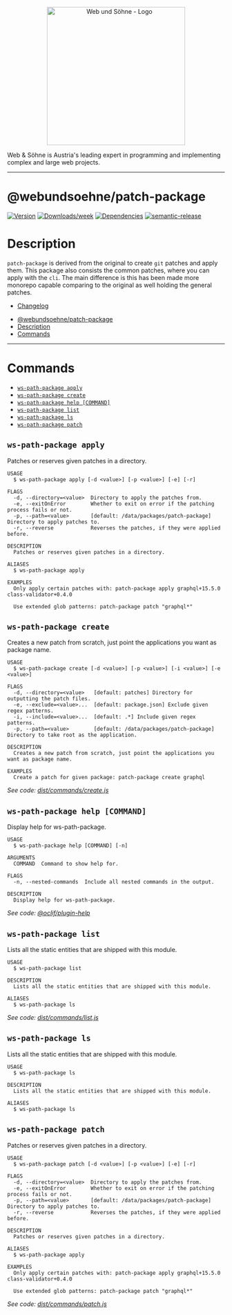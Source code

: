 <p align="center">
  <a href="https://webundsoehne.com" target="blank">
    <img src="https://webundsoehne.com/wp-content/uploads/webundsoehne-logo.png" width="320" alt="Web und Söhne - Logo" />
  </a>
</p>
Web & Söhne is Austria's leading expert in programming and implementing complex and large web projects.

---

# @webundsoehne/patch-package

[![Version](https://img.shields.io/npm/v/@webundsoehne/patch-package.svg)](https://npmjs.org/package/@webundsoehne/patch-package) [![Downloads/week](https://img.shields.io/npm/dw/@webundsoehne/patch-package.svg)](https://npmjs.org/package/@webundsoehne/patch-package) [![Dependencies](https://img.shields.io/librariesio/release/npm/@webundsoehne/patch-package)](https://npmjs.org/package/@webundsoehne/patch-package) [![semantic-release](https://img.shields.io/badge/%20%20%F0%9F%93%A6%F0%9F%9A%80-semantic--release-e10079.svg)](https://github.com/semantic-release/semantic-release)

# Description

`patch-package` is derived from the original to create `git` patches and apply them. This package also consists the common patches, where you can apply with the `cli`. The main difference is this has been made more monorepo capable comparing to the original as well holding the general patches.

- [Changelog](./CHANGELOG.md)

<!-- toc -->
* [@webundsoehne/patch-package](#webundsoehnepatch-package)
* [Description](#description)
* [Commands](#commands)
<!-- tocstop -->

---

# Commands

<!-- commands -->
* [`ws-path-package apply`](#ws-path-package-apply)
* [`ws-path-package create`](#ws-path-package-create)
* [`ws-path-package help [COMMAND]`](#ws-path-package-help-command)
* [`ws-path-package list`](#ws-path-package-list)
* [`ws-path-package ls`](#ws-path-package-ls)
* [`ws-path-package patch`](#ws-path-package-patch)

## `ws-path-package apply`

Patches or reserves given patches in a directory.

```
USAGE
  $ ws-path-package apply [-d <value>] [-p <value>] [-e] [-r]

FLAGS
  -d, --directory=<value>  Directory to apply the patches from.
  -e, --exitOnError        Whether to exit on error if the patching process fails or not.
  -p, --path=<value>       [default: /data/packages/patch-package] Directory to apply patches to.
  -r, --reverse            Reverses the patches, if they were applied before.

DESCRIPTION
  Patches or reserves given patches in a directory.

ALIASES
  $ ws-path-package apply

EXAMPLES
  Only apply certain patches with: patch-package apply graphql+15.5.0 class-validator+0.4.0

  Use extended glob patterns: patch-package patch "graphql*"
```

## `ws-path-package create`

Creates a new patch from scratch, just point the applications you want as package name.

```
USAGE
  $ ws-path-package create [-d <value>] [-p <value>] [-i <value>] [-e <value>]

FLAGS
  -d, --directory=<value>   [default: patches] Directory for outputting the patch files.
  -e, --exclude=<value>...  [default: package.json] Exclude given regex patterns.
  -i, --include=<value>...  [default: .*] Include given regex patterns.
  -p, --path=<value>        [default: /data/packages/patch-package] Directory to take root as the application.

DESCRIPTION
  Creates a new patch from scratch, just point the applications you want as package name.

EXAMPLES
  Create a patch for given package: patch-package create graphql
```

_See code: [dist/commands/create.js](https://github.com/tailoredmedia/backend-nx-skeleton/blob/v1.0.0/dist/commands/create.js)_

## `ws-path-package help [COMMAND]`

Display help for ws-path-package.

```
USAGE
  $ ws-path-package help [COMMAND] [-n]

ARGUMENTS
  COMMAND  Command to show help for.

FLAGS
  -n, --nested-commands  Include all nested commands in the output.

DESCRIPTION
  Display help for ws-path-package.
```

_See code: [@oclif/plugin-help](https://github.com/oclif/plugin-help/blob/v5.1.17/src/commands/help.ts)_

## `ws-path-package list`

Lists all the static entities that are shipped with this module.

```
USAGE
  $ ws-path-package list

DESCRIPTION
  Lists all the static entities that are shipped with this module.

ALIASES
  $ ws-path-package ls
```

_See code: [dist/commands/list.js](https://github.com/tailoredmedia/backend-nx-skeleton/blob/v1.0.0/dist/commands/list.js)_

## `ws-path-package ls`

Lists all the static entities that are shipped with this module.

```
USAGE
  $ ws-path-package ls

DESCRIPTION
  Lists all the static entities that are shipped with this module.

ALIASES
  $ ws-path-package ls
```

## `ws-path-package patch`

Patches or reserves given patches in a directory.

```
USAGE
  $ ws-path-package patch [-d <value>] [-p <value>] [-e] [-r]

FLAGS
  -d, --directory=<value>  Directory to apply the patches from.
  -e, --exitOnError        Whether to exit on error if the patching process fails or not.
  -p, --path=<value>       [default: /data/packages/patch-package] Directory to apply patches to.
  -r, --reverse            Reverses the patches, if they were applied before.

DESCRIPTION
  Patches or reserves given patches in a directory.

ALIASES
  $ ws-path-package apply

EXAMPLES
  Only apply certain patches with: patch-package apply graphql+15.5.0 class-validator+0.4.0

  Use extended glob patterns: patch-package patch "graphql*"
```

_See code: [dist/commands/patch.js](https://github.com/tailoredmedia/backend-nx-skeleton/blob/v1.0.0/dist/commands/patch.js)_
<!-- commandsstop -->
